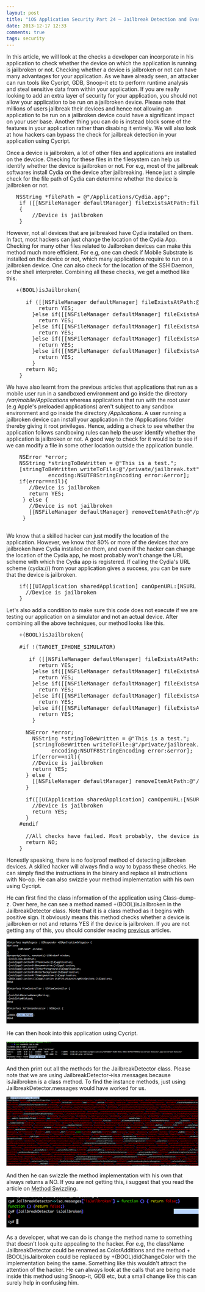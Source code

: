 ```yaml
---
layout: post
title: "iOS Application Security Part 24 – Jailbreak Detection and Evasion"
date: 2013-12-17 12:33
comments: true
tags: security
---
```


In this article, we will look at the checks a developer can incorporate in his application to check whether the device on which the application is running is jailbroken or not. Checking whether a device is jailbroken or not can have many advantages for your application. As we have already seen, an attacker can run tools like Cycript, GDB, Snoop-it etc to perform runtime analysis and steal sensitive data from within your application. If you are really looking to add an extra layer of security for your application, you should not allow your application to be run on a jailbroken device. Please note that millions of users jailbreak their devices and hence not allowing an application to be run on a jailbroken device could have a significant impact on your user base. Another thing you can do is instead block some of the features in your application rather than disabing it entirely. We will also look at how hackers can bypass the check for jailbreak detection in your application using Cycript.

<!-- more -->

Once a device is jailbroken, a lot of other files and applications are installed on the devcice. Checking for these files in the filesystem can help us identify whether the device is jailbroken or not. For e.g, most of the jailbreak softwares install Cydia on the device after jailbreaking. Hence just a simple check for the file path of Cydia can determine whether the device is jailbroken or not.

<pre>	NSString *filePath = @"/Applications/Cydia.app";
	if ([[NSFileManager defaultManager] fileExistsAtPath:filePath])
	{
		//Device is jailbroken
	}
</pre>

However, not all devices that are jailbreaked have Cydia installed on them. In fact, most hackers can just change the location of the Cydia App. Checking for many other files related to Jailbroken devices can make this method much more efficient. For e.g, one can check if Mobile Substrate is installed on the device or not, which many applications require to run on a jailbroken device. One can also check for the location of the SSH Daemon, or the shell interpreter. Combining all these checks, we get a method like this.

<pre>	+(BOOL)isJailbroken{

	  if ([[NSFileManager defaultManager] fileExistsAtPath:@"/Applications/Cydia.app"]){
	      return YES;
	    }else if([[NSFileManager defaultManager] fileExistsAtPath:@"/Library/MobileSubstrate/MobileSubstrate.dylib"]){
	      return YES;
	    }else if([[NSFileManager defaultManager] fileExistsAtPath:@"/bin/bash"]){
	      return YES;
	    }else if([[NSFileManager defaultManager] fileExistsAtPath:@"/usr/sbin/sshd"]){
	      return YES;
	    }else if([[NSFileManager defaultManager] fileExistsAtPath:@"/etc/apt"]){
	      return YES;
	    }
	  return NO;
	}
</pre>

We have also learnt from the previous articles that applications that run as a mobile user run in a sandboxed environment and go inside the directory _/var/mobile/Applications_ whereas applications that run with the root user (e.g Apple's preloaded applications) aren't subject to any sandbox environment and go inside the directory _/Applications_. A user running a jailbroken device can install your application in the /Applications folder thereby giving it root privileges. Hence, adding a check to see whether the application follows sandboxing rules can help the user identify whether the application is jailbroken or not. A good way to check for it would be to see if we can modify a file in some other location outside the application bundle.

<pre>    NSError *error;
   	NSString *stringToBeWritten = @"This is a test.";
   	[stringToBeWritten writeToFile:@"/private/jailbreak.txt" atomically:YES
             encoding:NSUTF8StringEncoding error:&error];
   	if(error==nil){
       //Device is jailbroken
       return YES;
     } else {
       //Device is not jailbroken
       [[NSFileManager defaultManager] removeItemAtPath:@"/private/jailbreak.txt" error:nil];
     }

</pre>

We know that a skilled hacker can just modify the location of the application. However, we know that 80% or more of the devices that are jailbroken have Cydia installed on them, and even if the hacker can change the location of the Cydia app, he most probably won't change the URL scheme with which the Cydia app is registered. If calling the Cydia's URL scheme (cydia://) from your application gives a success, you can be sure that the device is jailbroken.

<pre>    if([[UIApplication sharedApplication] canOpenURL:[NSURL URLWithString:@"cydia://package/com.example.package"]]){
      //Device is jailbroken
    }
</pre>

Let's also add a condition to make sure this code does not execute if we are testing our application on a simulator and not an actual device. After combining all the above techniques, our method looks like this.

<pre>
	+(BOOL)isJailbroken{

	#if !(TARGET_IPHONE_SIMULATOR)

	   if ([[NSFileManager defaultManager] fileExistsAtPath:@"/Applications/Cydia.app"]){
	      return YES;
	    }else if([[NSFileManager defaultManager] fileExistsAtPath:@"/Library/MobileSubstrate/MobileSubstrate.dylib"]){
	      return YES;
	    }else if([[NSFileManager defaultManager] fileExistsAtPath:@"/bin/bash"]){
	      return YES;
	    }else if([[NSFileManager defaultManager] fileExistsAtPath:@"/usr/sbin/sshd"]){
	      return YES;
	    }else if([[NSFileManager defaultManager] fileExistsAtPath:@"/etc/apt"]){
	      return YES;
	    }

	  NSError *error;
		NSString *stringToBeWritten = @"This is a test.";
		[stringToBeWritten writeToFile:@"/private/jailbreak.txt" atomically:YES
	          encoding:NSUTF8StringEncoding error:&error];
		if(error==nil){
	    //Device is jailbroken
	    return YES;
	  } else {
	    [[NSFileManager defaultManager] removeItemAtPath:@"/private/jailbreak.txt" error:nil];
	  }

	  if([[UIApplication sharedApplication] canOpenURL:[NSURL URLWithString:@"cydia://package/com.example.package"]]){
	    //Device is jailbroken
	    return YES;
	  }
	#endif

	  //All checks have failed. Most probably, the device is not jailbroken
	  return NO;
	}
</pre>

Honestly speaking, there is no foolproof method of detecting jailbroken devices. A skilled hacker will always find a way to bypass these checks. He can simply find the instructions in the binary and replace all instructions with No-op. He can also swizzle your method implementation with his own using Cycript.

He can first find the class information of the application using Class-dump-z. Over here, he can see a method named +(BOOL)isJailbroken in the JailbreakDetector class. Note that it is a class method as it begins with positive sign. It obviously means this method checks whether a device is jailbroken or not and returns YES if the device is jailbroken. If you are not getting any of this, you should consider reading [previous](http://highaltitudehacks.com/security) articles.

![1](/images/posts/ios24/1.png)

He can then hook into this application using Cycript.

![2](/images/posts/ios24/2.png)

And then print out all the methods for the JailbreakDetector class. Please note that we are using JailbreakDetector->isa.messages because isJailbroken is a class method. To find the instance methods, just using JailbreakDetector.messages would have worked for us.

![3](/images/posts/ios24/3.png)

And then he can swizzle the method implementation with his own that always returns a NO. If you are not getting this, i suggest that you read the article on [Method Swizzling](http://highaltitudehacks.com/2013/07/25/ios-application-security-part-8-method-swizzling-using-cycript).

![4](/images/posts/ios24/4.png)

As a developer, what we can do is change the method name to something that doesn't look quite appealing to the hacker. For e.g, the className JailbreakDetector could be renamed as ColorAdditions and the method +(BOOL)isJailbroken could be replaced by +(BOOL)didChangeColor with the implementation being the same. Something like this wouldn't attract the attention of the hacker. He can always look at the calls that are being made inside this method using Snoop-it, GDB etc, but a small change like this can surely help in confusing him.